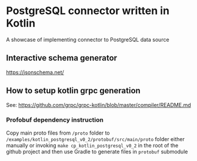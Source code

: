 # PostgreSQL connector written in Kotlin

A showcase of implementing connector to PostgreSQL data source

## Interactive schema generator
https://jsonschema.net/

## How to setup kotlin grpc generation
See: https://github.com/grpc/grpc-kotlin/blob/master/compiler/README.md

### Profobuf dependency instruction
Copy main proto files from `/proto` folder to `/examples/kotlin_postgresql_v0_2/protobuf/src/main/proto` folder
either manually or invoking `make cp_kotlin_postgresql_v0_2` in the root of the github project
and then use Gradle to generate files in `protobuf` submodule